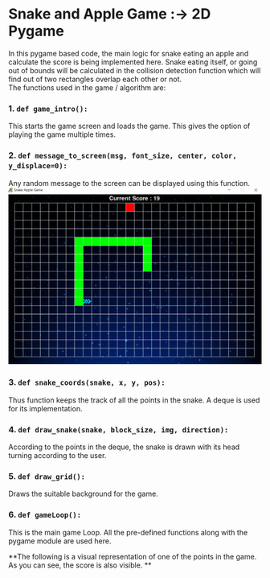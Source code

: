 # Snake and Apple Game :-> 2D Pygame
In this pygame based code, the main logic for snake eating an apple and calculate the score is being implemented here. Snake eating itself, or going out of bounds will be calculated in the collision detection function which will find out of two rectangles overlap each other or not.  
The functions used in the game / algorithm are:  
### 1. ` def game_intro(): `  
This starts the game screen and loads the game. This gives the option of playing the game multiple times.  
### 2. ` def message_to_screen(msg, font_size, center, color, y_displace=0): `   
Any random message to the screen can be displayed using this function.  
![Snake and Apple Game using Pygame](Implementation.png)  
### 3. ` def snake_coords(snake, x, y, pos): `   
Thus function keeps the track of all the points in the snake. A deque is used for its implementation.  
### 4. ` def draw_snake(snake, block_size, img, direction): `  
According to the points in the deque, the snake is drawn with its head turning according to the user.  
### 5. ` def draw_grid(): `   
Draws the suitable background for the game.  
### 6. ` def gameLoop(): `   
This is the main game Loop. All the pre-defined functions along with the pygame module are used here.  

**The following is a visual representation of one of the points in the game. As you can see, the score is also visible. **  




